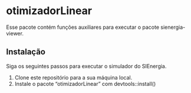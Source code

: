 # otimizadorLinear

<!-- badges: start -->
<!-- badges: end -->

Esse pacote contém funções auxiliares para executar o pacote sienergia-viewer.

## Instalação

Siga os seguintes passos para executar o simulador do SIEnergia.

1.	Clone este repositório para a sua máquina local.
2.	Instale o pacote “otimizadorLinear” com devtools::install()
